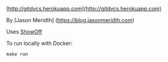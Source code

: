 [http://gitdvcs.herokuapp.com](http://gitdvcs.herokuapp.com)

By [Jason Meridth] (https://blog.jasonmeridth.com)

Uses [ShowOff](http://github.com/puppetlabs/showoff)

To run locally with Docker:

    make run

